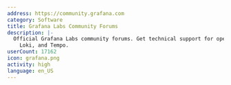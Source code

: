 ```yaml
---
address: https://community.grafana.com
category: Software
title: Grafana Labs Community Forums
description: |-
  Official Grafana Labs community forums. Get technical support for open source Grafana,
    Loki, and Tempo.
userCount: 17162
icon: grafana.png
activity: high
language: en_US
---
```

